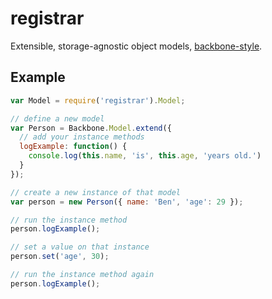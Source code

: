registrar
=========
Extensible, storage-agnostic object models, [backbone-style](http://backbonejs.org/#Model).


Example
-------

```javascript
var Model = require('registrar').Model;

// define a new model
var Person = Backbone.Model.extend({
  // add your instance methods
  logExample: function() {
    console.log(this.name, 'is', this.age, 'years old.')
  }
});

// create a new instance of that model
var person = new Person({ name: 'Ben', 'age': 29 });

// run the instance method
person.logExample();

// set a value on that instance
person.set('age', 30);

// run the instance method again
person.logExample();
```